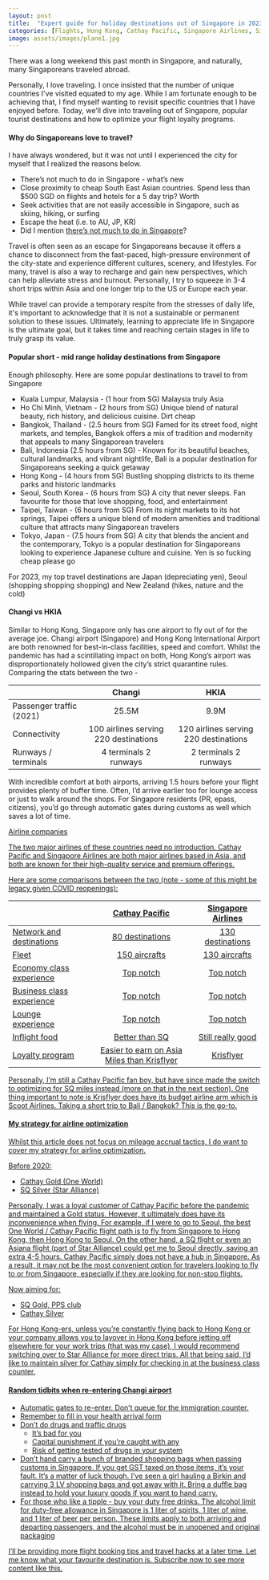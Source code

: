 ```yaml
---
layout: post
title:  "Expert guide for holiday destinations out of Singapore in 2023"
categories: [Flights, Hong Kong, Cathay Pacific, Singapore Airlines, Singapore]
image: assets/images/plane1.jpg
---
```

There was a long weekend this past month in Singapore, and naturally, many Singaporeans traveled abroad.

Personally, I love traveling. I once insisted that the number of unique countries I've visited equated to my age. While I am fortunate enough to be achieving that, I find myself wanting to revisit specific countries that I have enjoyed before. Today, we’ll dive into traveling out of Singapore, popular tourist destinations and how to optimize your flight loyalty programs.

#### Why do Singaporeans love to travel?

I have always wondered, but it was not until I experienced the city for myself that I realized the reasons below.

+ There’s not much to do in Singapore - what’s new
+ Close proximity to cheap South East Asian countries. Spend less than $500 SGD on flights and hotels for a 5 day trip? Worth
+ Seek activities that are not easily accessible in Singapore, such as skiing, hiking, or surfing
+ Escape the heat (i.e. to AU, JP, KR)
+ Did I mention [there’s not much to do in Singapore](https://fromhktosg.github.io/top-concerns/)?

Travel is often seen as an escape for Singaporeans because it offers a chance to disconnect from the fast-paced, high-pressure environment of the city-state and experience different cultures, scenery, and lifestyles. For many, travel is also a way to recharge and gain new perspectives, which can help alleviate stress and burnout. Personally, I try to squeeze in 3-4 short trips within Asia and one longer trip to the US or Europe each year.

While travel can provide a temporary respite from the stresses of daily life, it's important to acknowledge that it is not a sustainable or permanent solution to these issues. Ultimately, learning to appreciate life in Singapore is the ultimate goal, but it takes time and reaching certain stages in life to truly grasp its value.

#### Popular short - mid range holiday destinations from Singapore

Enough philosophy. Here are some popular destinations to travel to from Singapore

+ Kuala Lumpur, Malaysia - (1 hour from SG) Malaysia truly Asia
+ Ho Chi Minh, Vietnam - (2 hours from SG) Unique blend of natural beauty, rich history, and delicious cuisine. Dirt cheap
+ Bangkok, Thailand - (2.5 hours from SG) Famed for its street food, night markets, and temples, Bangkok offers a mix of tradition and modernity that appeals to many Singaporean travelers
+ Bali, Indonesia (2.5 hours from SG) - Known for its beautiful beaches, cultural landmarks, and vibrant nightlife, Bali is a popular destination for Singaporeans seeking a quick getaway
+ Hong Kong - (4 hours from SG) Bustling shopping districts to its theme parks and historic landmarks
+ Seoul, South Korea - (6 hours from SG) A city that never sleeps. Fan favourite for those that love shopping, food, and entertainment
+ Taipei, Taiwan - (6 hours from SG) From its night markets to its hot springs, Taipei offers a unique blend of modern amenities and traditional culture that attracts many Singaporean travelers
+ Tokyo, Japan - (7.5 hours from SG) A city that blends the ancient and the contemporary, Tokyo is a popular destination for Singaporeans looking to experience Japanese culture and cuisine. Yen is so fucking cheap please go

For 2023, my top travel destinations are Japan (depreciating yen), Seoul (shopping shopping shopping) and New Zealand (hikes, nature and the cold)

#### Changi vs HKIA

Similar to Hong Kong, Singapore only has one airport to fly out of for the average joe. Changi airport (Singapore) and Hong Kong International Airport are both renowned for best-in-class facilities, speed and comfort. Whilst the pandemic has had a scintillating impact on both, Hong Kong’s airport was disproportionately hollowed given the city’s strict quarantine rules. Comparing the stats between the two -

|     | Changi | HKIA  |
| :---        |    :----:   | :---: |
| Passenger traffic (2021)      |  25.5M    |   9.9M    |
| Connectivity  | 100 airlines serving 220 destinations    | 120 airlines serving 220 destinations     |
| Runways / terminals   | 4 terminals 2 runways| 2 terminals 2 runways |

With incredible comfort at both airports, arriving 1.5 hours before your flight provides plenty of buffer time. Often, I’d arrive earlier too for lounge access or just to walk around the shops. For Singapore residents (PR, epass, citizens), you’d go through automatic gates during customs as well which saves a lot of time.
 
<u> Airline companies <u>

The two major airlines of these countries need no introduction. Cathay Pacific and Singapore Airlines are both major airlines based in Asia, and both are known for their high-quality service and premium offerings. 

Here are some comparisons between the two (note - some of this might be legacy given COVID reopenings):

|     | Cathay Pacific | Singapore Airlines  |
| :---        |    :----:   | :---: |
| Network and destinations     |  80 destinations   |   130 destinations    |
| Fleet  | 150 aircrafts    | 130 aircrafts    |
| Economy class experience   | Top notch | Top notch |
| Business class experience   | Top notch | Top notch |
| Lounge experience   | Top notch | Top notch |
| Inflight food   | Better than SQ | Still really good |
| Loyalty program   | Easier to earn on Asia Miles than Krisflyer | Krisflyer |

Personally, I’m still a Cathay Pacific fan boy, but have since made the switch to optimizing for SQ miles instead (more on that in the next section). One thing important to note is Krisflyer does have its budget airline arm which is Scoot Airlines. Taking a short trip to Bali / Bangkok? This is the go-to.

#### My strategy for airline optimization

Whilst this article does not focus on mileage accrual tactics, I do want to cover my strategy for airline optimization.

Before 2020:
+ Cathay Gold (One World)
+ SQ Silver (Star Alliance)

Personally, I was a loyal customer of Cathay Pacific before the pandemic and maintained a Gold status. However, it ultimately does have its inconvenience when flying. For example, if I were to go to Seoul, the best One World / Cathay Pacific flight path is to fly from Singapore to Hong Kong, then Hong Kong to Seoul. On the other hand, a SQ flight or even an Asiana flight (part of Star Alliance) could get me to Seoul directly, saving an extra 4-5 hours. Cathay Pacific simply does not have a hub in Singapore. As a result, it may not be the most convenient option for travelers looking to fly to or from Singapore, especially if they are looking for non-stop flights.

Now aiming for:
+ SQ Gold, PPS club
+ Cathay Silver

For Hong Kong-ers, unless you’re constantly flying back to Hong Kong or your company allows you to layover in Hong Kong before jetting off elsewhere for your work trips (that was my case), I would recommend switching over to Star Alliance for more direct trips. All that being said, I’d like to maintain silver for Cathay simply for checking in at the business class counter.

#### Random tidbits when re-entering Changi airport

+ Automatic gates to re-enter. Don’t queue for the immigration counter.
+ Remember to fill in your health arrival form
+ Don’t do drugs and traffic drugs
    + It’s bad for you
    + Capital punishment if you’re caught with any
    + Risk of getting tested of drugs in your system
+ Don’t hand carry a bunch of branded shopping bags when passing customs in Singapore. If you get GST taxed on those items, it’s your fault. It’s a matter of luck though. I’ve seen a girl hauling a Birkin and carrying 3 LV shopping bags and got away with it. Bring a duffle bag instead to hold your luxury goods if you want to hand carry.
+ For those who like a tipple - buy your duty free drinks. The alcohol limit for duty-free allowance in Singapore is 1 liter of spirits, 1 liter of wine, and 1 liter of beer per person. These limits apply to both arriving and departing passengers, and the alcohol must be in unopened and original packaging

I’ll be providing more flight booking tips and travel hacks at a later time. Let me know what your favourite destination is. Subscribe now to see more content like this.

